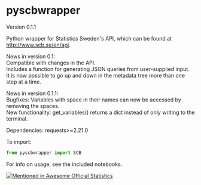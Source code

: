 # pyscbwrapper
Version 0.1.1

Python wrapper for Statistics Sweden's API, which can be found at http://www.scb.se/en/api.

News in version 0.1:  
Compatible with changes in the API.  
Includes a function for generating JSON queries from user-supplied input.  
It is now possible to go up and down in the metadata tree more than one step at a time.

News in version 0.1.1:  
Bugfixes: Variables with space in their names can now be accessed by removing the spaces.  
New functionality: get_variables() returns a dict instead of only writing to the terminal.  

Dependencies: requests>=2.21.0

To import: 
```python
from pyscbwrapper import SCB
```

For info on usage, see the included notebooks. 




[![Mentioned in Awesome Official Statistics ](https://awesome.re/mentioned-badge.svg)](http://www.awesomeofficialstatistics.org)
